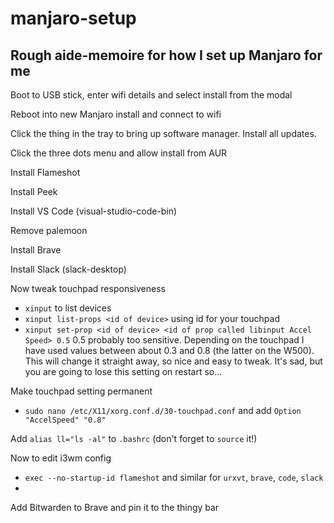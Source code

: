 # manjaro-setup
## Rough aide-memoire for how I set up Manjaro for me

Boot to USB stick, enter wifi details and select install from the modal

Reboot into new Manjaro install and connect to wifi

Click the thing in the tray to bring up software manager. Install all updates. 

Click the three dots menu and allow install from AUR

Install Flameshot

Install Peek

Install VS Code (visual-studio-code-bin)

Remove palemoon

Install Brave

Install Slack (slack-desktop)

Now tweak touchpad responsiveness
- `xinput` to list devices
- `xinput list-props <id of device>` using id for your touchpad
- `xinput set-prop <id of device> <id of prop called libinput Accel Speed> 0.5` 0.5 probably too sensitive. Depending on the touchpad I have used values between about 0.3 and 0.8 (the latter on the W500). This will change it straight away, so nice and easy to tweak. It's sad, but you are going to lose this setting on restart so...

Make touchpad setting permanent
- `sudo nano /etc/X11/xorg.conf.d/30-touchpad.conf` and add `Option "AccelSpeed" "0.8"`

Add `alias ll="ls -al"` to `.bashrc` (don't forget to `source` it!)

Now to edit i3wm config
- `exec --no-startup-id flameshot` and similar for `urxvt`, `brave`, `code`, `slack`
- 



Add Bitwarden to Brave and pin it to the thingy bar








